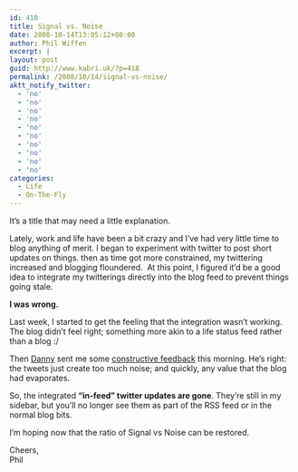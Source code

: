 ```yaml
---
id: 418
title: Signal vs. Noise
date: 2008-10-14T13:05:12+00:00
author: Phil Wiffen
excerpt: |
layout: post
guid: http://www.kabri.uk/?p=418
permalink: /2008/10/14/signal-vs-noise/
aktt_notify_twitter:
  - 'no'
  - 'no'
  - 'no'
  - 'no'
  - 'no'
  - 'no'
  - 'no'
  - 'no'
  - 'no'
  - 'no'
categories:
  - Life
  - On-The-Fly
---
```

It&#8217;s a title that may need a little explanation.

Lately, work and life have been a bit crazy and I&#8217;ve had very little time to blog anything of merit. I began to experiment with twitter to post short updates on things. then as time got more constrained, my twittering increased and blogging floundered.  At this point, I figured it&#8217;d be a good idea to integrate my twitterings directly into the blog feed to prevent things going stale.

**I was wrong.** 

Last week, I started to get the feeling that the integration wasn&#8217;t working. The blog didn&#8217;t feel right; something more akin to a life status feed rather than a blog :/

Then [Danny](http://dannyman.toldme.com/) sent me some [constructive feedback](http://www.kabri.uk/2008/10/12/twitter-updates-for-2008-10-12/#comment-8879) this morning. He&#8217;s right: the tweets just create too much noise; and quickly, any value that the blog had evaporates.

So, the integrated **&#8220;in-feed&#8221; twitter updates are gone**. They&#8217;re still in my sidebar, but you&#8217;ll no longer see them as part of the RSS feed or in the normal blog bits.

I&#8217;m hoping now that the ratio of Signal vs Noise can be restored.

Cheers,  
Phil
